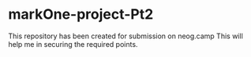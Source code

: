 # markOne-project-Pt2
This repository has been created for submission on neog.camp
This will help me in securing the required points.
